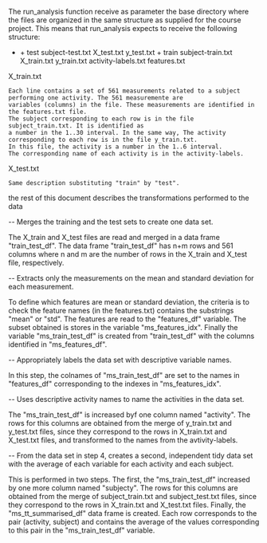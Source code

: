 The run_analysis function receive as parameter the base directory where the files are organized in the same structure as
supplied for the course project. This means that run_analysis expects to receive the following structure:

+ <base directory>
  + test
      subject-test.txt
      X_test.txt
      y_test.txt
  + train
      subject-train.txt
      X_train.txt
      y_train.txt
    activity-labels.txt
    features.txt
    
X_train.txt

    Each line contains a set of 561 measurements related to a subject performing one activity. The 561 measuremente are 
    variables (columns) in the file. These measurements are identified in the features.txt file. 
    The subject corresponding to each row is in the file subject_train.txt. It is identified as
    a number in the 1..30 interval. In the same way, The activity corresponding to each row is in the file y_train.txt.
    In this file, the activity is a number in the 1..6 interval. 
    The corresponding name of each activity is in the activity-labels.
      
X_test.txt

    Same description substituting "train" by "test".

the rest of this document describes the transformations performed to the data 

-- Merges the training and the test sets to create one data set.

The X_train and X_test files are read and merged in a data frame "train_test_df". 
The data frame "train_test_df" has n+m rows and 561 columns where n and m are the number of rows in the X_train and X_test file, respectively.

-- Extracts only the measurements on the mean and standard deviation for each measurement. 

To define which features are mean or standard deviation, the criteria is to check the feature names (in the features.txt)
contains the substrings "mean" or "std". 
The features are read to the "features_df" variable.
The subset obtained is stores in the variable "ms_features_idx".
Finally the variable "ms_train_test_df" is created from "train_test_df" with the columns identified in "ms_features_df". 

-- Appropriately labels the data set with descriptive variable names. 

In this step, the colnames of "ms_train_test_df" are set to the names in "features_df" corresponding to the indexes 
in "ms_features_idx".

-- Uses descriptive activity names to name the activities in the data set.

The "ms_train_test_df" is increased byf one column named "activity". The rows for this columns are obtained from the merge of
y_train.txt and y_test.txt files, since they correspond to the rows in X_train.txt and X_test.txt files, and transformed
to the names from the avtivity-labels.

-- From the data set in step 4, creates a second, independent tidy data set with the average
   of each variable for each activity and each subject. 
   
This is performed in two steps. 
The first, the "ms_train_test_df" increased by one more column named "subjecty". The rows for this columns are obtained 
from the merge of subject_train.txt and subject_test.txt files, since they correspond to the rows in X_train.txt and X_test.txt
files.
Finally, the "ms_tt_summarised_df" data frame is created. Each row corresponds to the pair (activity, subject) and 
contains the average of the values corresponding to this pair in the "ms_train_test_df" variable.
